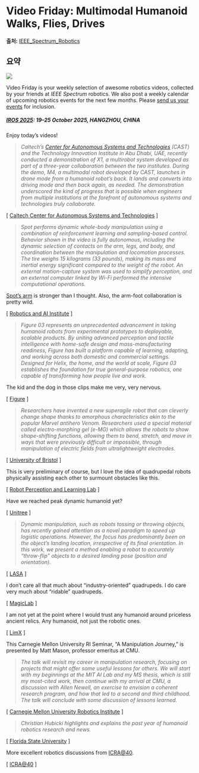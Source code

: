 # Video Friday: Multimodal Humanoid Walks, Flies, Drives

**출처:** [IEEE_Spectrum_Robotics](https://spectrum.ieee.org/video-friday-multimodal-robot)

## 요약
![](https://spectrum.ieee.org/media-library/caltech-humanoid-robot-bent-over-at-the-bipedal-attachment-point-with-wheeled-drone-on-its-back-exits-building.png?id=61767773&width=1245&height=700&coordinates=0%2C101%2C0%2C101)  
  

Video Friday is your weekly selection of awesome robotics videos, collected by your friends at *IEEE Spectrum* robotics. We also post a weekly calendar of upcoming robotics events for the next few months. Please [send us your events](mailto:automaton@ieee.org?subject=Robotics%20event%20suggestion%20for%20Video%20Friday) for inclusion.

##### [IROS 2025](https://www.iros25.org/): 19–25 October 2025, HANGZHOU, CHINA

Enjoy today’s videos!

> *Caltech’s [Center for Autonomous Systems and Technologies](https://spectrum.ieee.org/caltech-building-agile-humanoid-robot-by-combining-legs-with-thrusters) (CAST) and the Technology Innovation Institute in Abu Dhabi, UAE, recently conducted a demonstration of X1, a multirobot system developed as part of a three-year collaboration between the two institutes. During the demo, M4, a multimodal robot developed by CAST, launches in drone mode from a humanoid robot’s back. It lands and converts into driving mode and then back again, as needed. The demonstration underscored the kind of progress that is possible when engineers from multiple institutions at the forefront of autonomous systems and technologies truly collaborate.*

[ [Caltech Center for Autonomous Systems and Technologies](https://cast.caltech.edu/news/caltech-and-technology-innovation-institute-demo-multirobot-response-team) ]

> *Spot performs dynamic whole-body manipulation using a combination of reinforcement learning and sampling-based control. Behavior shown in the video is fully autonomous, including the dynamic selection of contacts on the arm, legs, and body, and coordination between the manipulation and locomotion processes. The tire weighs 15 kilograms (33 pounds), making its mass and inertial energy significant compared to the weight of the robot. An external motion-capture system was used to simplify perception, and an external computer linked by Wi-Fi performed the intensive computational operations.*

[Spot’s arm](https://spectrum.ieee.org/boston-dynamics-spot-robot-arm) is stronger than I thought. Also, the arm-foot collaboration is pretty wild.

[ [Robotics and AI Institute](https://rai-inst.com/resources/blog/combining-sampling-and-learning-for-dynamic-whole-body-manipulation/) ]

> *Figure 03 represents an unprecedented advancement in taking humanoid robots from experimental prototypes to deployable, scalable products. By uniting advanced perception and tactile intelligence with home-safe design and mass-manufacturing readiness, Figure has built a platform capable of learning, adapting, and working across both domestic and commercial settings. Designed for Helix, the home, and the world at scale, Figure 03 establishes the foundation for true general-purpose robotics, one capable of transforming how people live and work.*

The kid and the dog in those clips make me very, very nervous.

[ [Figure](https://www.figure.ai/news/introducing-figure-03) ]

> *Researchers have invented a new superagile robot that can cleverly change shape thanks to amorphous characteristics akin to the popular Marvel antihero Venom. Researchers used a special material called electro-morphing gel (e-MG) which allows the robots to show shape-shifting functions, allowing them to bend, stretch, and move in ways that were previously difficult or impossible, through manipulation of electric fields from ultralightweight electrodes.*

[ [University of Bristol](https://www.bristol.ac.uk/news/2025/october/soft-robotics-breakthrough.html) ]

This is very preliminary of course, but I love the idea of quadrupedal robots physically assisting each other to surmount obstacles like this.

[ [Robot Perception and Learning Lab](https://rpl-as-ucl.github.io/) ]

Have we reached peak dynamic humanoid yet?

[ [Unitree](https://www.unitree.com/g1) ]

> *Dynamic manipulation, such as robots tossing or throwing objects, has recently gained attention as a novel paradigm to speed up logistic operations. However, the focus has predominantly been on the object’s landing location, irrespective of its final orientation. In this work, we present a method enabling a robot to accurately “throw-flip” objects to a desired landing pose (position and orientation).*

[ [LASA](https://www.epfl.ch/labs/lasa/) ]

I don’t care all that much about “industry-oriented” quadrupeds. I do care very much about “ridable” quadrupeds.

[ [MagicLab](https://www.magiclab.top/en) ]

I am not yet at the point where I would trust any humanoid around priceless ancient relics. Any humanoid, not just the robotic ones.

[ [LimX](https://www.limxdynamics.com/en/oli) ]

This Carnegie Mellon University RI Seminar, “A Manipulation Journey,” is presented by Matt Mason, professor emeritus at CMU.

> *The talk will revisit my career in manipulation research, focusing on projects that might offer some useful lessons for others. We will start with my beginnings at the MIT AI Lab and my MS thesis, which is still my most-cited work, then continue with my arrival at CMU, a discussion with Allen Newell, an exercise to envision a coherent research program, and how that led to a second and third childhood. The talk will conclude with some discussion of lessons learned.*

[ [Carnegie Mellon University Robotics Institute](https://www.ri.cmu.edu/event/a-manipulation-journey/) ]

> *Christian Hubicki highlights and explains the past year of humanoid robotics research and news.*

[ [Florida State University](https://www.optimalroboticslab.com/) ]

More excellent robotics discussions from [ICRA@40](https://spectrum.ieee.org/icra40-conference).

[ [ICRA@40](https://icra40.ieee.org/) ]
